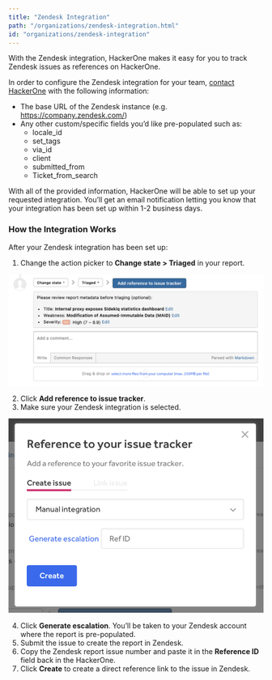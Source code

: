 ```yaml
---
title: "Zendesk Integration"
path: "/organizations/zendesk-integration.html"
id: "organizations/zendesk-integration"
---
```


With the Zendesk integration, HackerOne makes it easy for you to track Zendesk issues as references on HackerOne.

In order to configure the Zendesk integration for your team, [contact HackerOne](support.hackerone.com) with the following information:  

* The base URL of the Zendesk instance (e.g. https://company.zendesk.com/)
* Any other custom/specific fields you’d like pre-populated such as:
  * locale_id
  * set_tags
  * via_id
  * client
  * submitted_from
  * Ticket_from_search

With all of the provided information, HackerOne will be able to set up your requested integration. You’ll get an email notification letting you know that your integration has been set up within 1-2 business days.

### How the Integration Works
After your Zendesk integration has been set up:
1. Change the action picker to **Change state > Triaged** in your report.

![integrations](./images/add-integration-reference.png)

2. Click **Add reference to issue tracker**.
3. Make sure your Zendesk integration is selected.

![integration](./images/issue-tracker-reference.png)

4. Click **Generate escalation**. You’ll be taken to your Zendesk account where the report is pre-populated.
3. Submit the issue to create the report in Zendesk.
4. Copy the Zendesk report issue number and paste it in the **Reference ID** field back in the HackerOne.
5. Click **Create** to create a direct reference link to the issue in Zendesk.   
